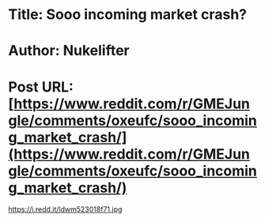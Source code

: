 # Title: Sooo incoming market crash?
# Author: Nukelifter
# Post URL: [https://www.reddit.com/r/GMEJungle/comments/oxeufc/sooo_incoming_market_crash/](https://www.reddit.com/r/GMEJungle/comments/oxeufc/sooo_incoming_market_crash/)


https://i.redd.it/ldwm523018f71.jpg